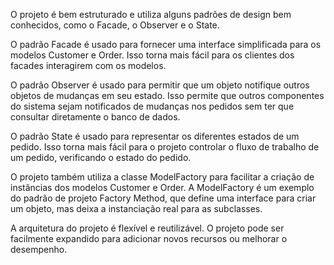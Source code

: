 O projeto é bem estruturado e utiliza alguns padrões de design bem conhecidos, como o Facade, o Observer e o State.

O padrão Facade é usado para fornecer uma interface simplificada para os modelos Customer e Order. Isso torna mais fácil para os clientes dos facades interagirem com os modelos.

O padrão Observer é usado para permitir que um objeto notifique outros objetos de mudanças em seu estado. Isso permite que outros componentes do sistema sejam notificados de mudanças nos pedidos sem ter que consultar diretamente o banco de dados.

O padrão State é usado para representar os diferentes estados de um pedido. Isso torna mais fácil para o projeto controlar o fluxo de trabalho de um pedido, verificando o estado do pedido.

O projeto também utiliza a classe ModelFactory para facilitar a criação de instâncias dos modelos Customer e Order. A ModelFactory é um exemplo do padrão de projeto Factory Method, que define uma interface para criar um objeto, mas deixa a instanciação real para as subclasses.

A arquitetura do projeto é flexível e reutilizável. O projeto pode ser facilmente expandido para adicionar novos recursos ou melhorar o desempenho.
